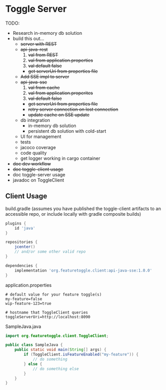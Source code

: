 # Toggle Server

TODO:
- Research in-memory db solution
- build this out...
    - ~~server with REST~~
    - ~~api-java-rest~~
        1. ~~val from REST~~
        2. ~~val from application.properties~~
        3. ~~val default false~~
        - ~~get serverUri from properties file~~
    - ~~Add SSE impl to server~~
    - ~~api-java-sse~~
        1. ~~val from cache~~
        2. ~~val from application.properites~~
        3. ~~val default false~~
        - ~~get serverUri from properties file~~
        - ~~retry server connection on lost connection~~
        - ~~update cache on SSE update~~
    - db integration
        - in-memory db solution
        - persistent db solution with cold-start
    - UI for management
    - tests
    - jacoco coverage
    - code quality
    - get logger working in cargo container
- ~~doc dev workflow~~
- ~~doc toggle-client usage~~
- doc toggle-server usage
- javadoc on ToggleClient

## Client Usage

build.gradle (assumes you have published the toggle-client artifacts to an accessible repo, or include locally with gradle composite builds)
```gradle
plugins {
    id 'java'
}

repositories {
    jcenter()
    // and/or some other valid repo
}

dependencies {
    implementation 'org.featuretoggle.client:api-java-sse:1.0.0'
}
```

application.properties
```properties
# default value for your feature toggle(s)
my-feature=false
wip-feature-123=true

# hostname that ToggleClient queries
toggleServerUri=http://localhost:8090
```

SampleJava.java
```java
import org.featuretoggle.client.ToggleClient;

public class SampleJava {
    public static void main(String[] args) {
        if (ToggleClient.isFeatureEnabled("my-feature")) {
            // do something
        } else {
            // do something else
        }
    }
}
```